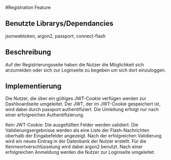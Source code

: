 #Registration Feature

## Benutzte Librarys/Dependancies
jsonwebtoken, argon2, passport, connect-flash

## Beschreibung
Auf der Registrierungsseite haben die Nutzer die Möglichkeit sich anzumelden oder sich zur Loginseite zu begeben um sich dort einzuloggen.

## Implementierung
Die Nutzer, die über ein gültiges JWT-Cookie verfügen werden zur Dashboardseite umgeleitet. Der JWT, der im JWT-Cookie gespeichert ist, wird dabei durch passport authentifiziert. Die Umleitung erfolgt nur nach einer erfolgreichen Authentifizierung.

Kein JWT-Cookie: Die ausgefüllten Felder werden validiert. Die Validierungsergebnisse werden als eine Liste der Flash-Nachrichten oberhalb der Eingabefelder angezeigt. Nach der erfolgreichen Validierung wird ein neues Eintrag in der Datenbank der Nutzer erstellt. Für die Kennwortverschlüsselung wird dabei argon2 benutzt. Nach einer erfolgreichen Anmeldung werden die Nutzer zur Loginseite umgeleitet.
